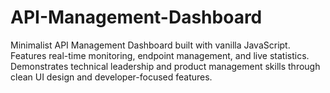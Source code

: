 # API-Management-Dashboard
Minimalist API Management Dashboard built with vanilla JavaScript. Features real-time monitoring, endpoint management, and live statistics. Demonstrates technical leadership and product management skills through clean UI design and developer-focused features.
